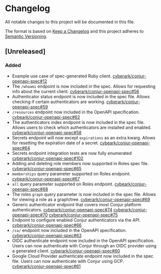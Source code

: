 # Changelog
All notable changes to this project will be documented in this file.

The format is based on [Keep a Changelog](http://keepachangelog.com/en/1.0.0/)
and this project adheres to [Semantic Versioning](http://semver.org/spec/v2.0.0.html).

## [Unreleased]
### Added
- Example use case of spec-generated Ruby client. 
  [cyberark/conjur-openapi-spec#12](https://github.com/cyberark/conjur-openapi-spec/issues/12)
- The `/whoami` endpoint is now included in the spec. Allows for requesting info about the current client.
  [cyberark/conjur-openapi-spec#56](https://github.com/cyberark/conjur-openapi-spec/issues/56)
- Authenticator status endpoint is now included in the spec file. Allows checking if certain authenticators are working.
  [cyberark/conjur-openapi-spec#59](https://github.com/cyberark/conjur-openapi-spec/issues/59)
- `/resources` endpoint now included in the OpenAPI specification.
  [cybeark/conjur-openapi-spec#62](https://github.com/cyberark/conjur-openapi-spec/issues/62)
- The authenticators index endpoint is now included in the spec file. Allows users to check which authenticators are installed and enabled.
  [cyberark/conjur-openapi-spec#58](https://github.com/cyberark/conjur-openapi-spec/issues/58)
- Secrets endpoint will now except `expirations` as an extra kwarg. Allows for resetting the expiration date of a secret.
  [cybeark/conjur-openapi-spec#64](https://github.com/cyberark/conjur-openapi-spec/issues/64)
- Secrets endpoint integration tests are now fully enumerated
  [cyberark/conjur-openapi-spec#102](https://github.com/cyberark/conjur-openapi-spec/issues/102)
- Adding and deleting role members now supported in Roles spec file.
  [cyberark/conjur-openapi-spec#65](https://github.com/cyberark/conjur-openapi-spec/issues/65)
- `memberships` query parameter supported on Roles endpoint.
  [cybeark/conjur-openapi-spec#67](https://github.com/cyberark/conjur-openapi-spec/issues/67)
- `all` query parameter supported on Roles endpoint.
  [cybeark/conjur-openapi-spec#68](https://github.com/cyberark/conjur-openapi-spec/issues/68)
- The roles `graph` query parameter is now included in the spec file. Allows for viewing a role as a graph/tree.
  [cyberark/conjur-openapi-spec#69](https://github.com/cyberark/conjur-openapi-spec/issues/69)
- Generic authenticator endpoint that covers most Conjur platform authenticators.
  [cyberark/conjur-openapi-spec#74](https://github.com/cyberark/conjur-openapi-spec/issues/74)
  [cyberark/conjur-openapi-spec#70](https://github.com/cyberark/conjur-openapi-spec/issues/70)
  [cyberark/conjur-openapi-spec#75](https://github.com/cyberark/conjur-openapi-spec/issues/75)
- Endpoint to configure enabled Conjur authenticators via the API.
  [cyberark/conjur-openapi-spec#66](https://github.com/cyberark/conjur-openapi-spec/issues/66)
- `/ca/` endpoint now included in the OpenAPI specification.
  [cyberark/conjur-openapi-spec#63](https://github.com/cyberark/conjur-openapi-spec/issues/63)
- OIDC authenticate endpoint now included in the OpenAPI specification. Users can now authenticate with Conjur through an OIDC provider using a generated client.
  [cyberark/conjur-openapi-spec#60](https://github.com/cyberark/conjur-openapi-spec/issues/60)
- Google Cloud Provider authenticate endpoint now included in the spec file. Users can now authenticate with Conjur using GCP.
  [cyberark/conjur-openapi-spec#61](https://github.com/cyberark/conjur-openapi-spec/issues/61)
